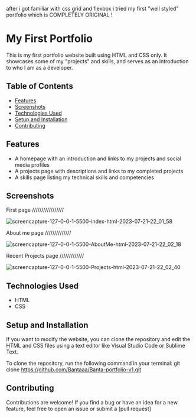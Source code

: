 

after i got familiar with css grid and flexbox i tried my first "well styled" portfolio which is COMPLETELY ORIGINAL ! 


# My First Portfolio

This is my first portfolio website built using HTML and CSS only. It showcases some of my "projects" and skills, and serves as an introduction to who I am as a developer.

## Table of Contents

- [Features](#features)
- [Screenshots](#screenshots)
- [Technologies Used](#technologies-used)
- [Setup and Installation](#setup-and-installation)
- [Contributing](#contributing)

## Features

- A homepage with an introduction and links to my projects and social media profiles
- A projects page with descriptions and links to my completed projects
- A skills page listing my technical skills and competencies

## Screenshots

First page /////////////////

![screencapture-127-0-0-1-5500-index-html-2023-07-21-22_01_58](https://github.com/Bantaaa/Banta-portfolio-v1/assets/114312925/f87ad42a-4793-41f3-ab51-30d7557b1cec)


About me page //////////////

![screencapture-127-0-0-1-5500-AboutMe-html-2023-07-21-22_02_18](https://github.com/Bantaaa/Banta-portfolio-v1/assets/114312925/6b6ef810-14e2-481e-8968-b183dbbab849)


Recent Projects page /////////////

![screencapture-127-0-0-1-5500-Projects-html-2023-07-21-22_02_40](https://github.com/Bantaaa/Banta-portfolio-v1/assets/114312925/85818d0f-b2a0-42d6-a5d6-a9cd302cca03)


## Technologies Used

- HTML
- CSS

## Setup and Installation

If you want to modify the website, you can clone the repository and edit the HTML and CSS files using a text editor like Visual Studio Code or Sublime Text.

To clone the repository, run the following command in your terminal:
        git clone https://github.com/Bantaaa/Banta-portfolio-v1.git

## Contributing

Contributions are welcome! If you find a bug or have an idea for a new feature, feel free to open an issue or submit a [pull request]
